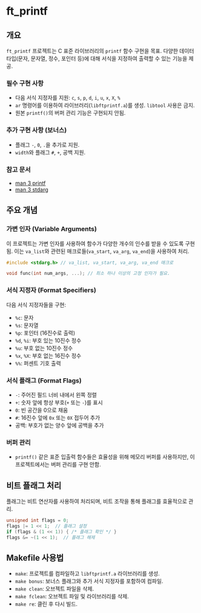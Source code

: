 # ft_printf

## 개요

`ft_printf` 프로젝트는 C 표준 라이브러리의 `printf` 함수 구현을 목표. 다양한 데이터 타입(문자, 문자열, 정수, 포인터 등)에 대해 서식을 지정하여 출력할 수 있는 기능을 제공.

### **필수 구현 사항**
- 다음 서식 지정자를 지원: `c`, `s`, `p`, `d`, `i`, `u`, `x`, `X`, `%`
- `ar` 명령어를 이용하여 라이브러리(`libftprintf.a`)를 생성. `libtool` 사용은 금지.
- 원본 `printf()`의 버퍼 관리 기능은 구현되지 안됨.

### **추가 구현 사항 (보너스)**
- 플래그 `-`, `0`, `.`을 추가로 지원.
- `width`와 플래그 `#`, `+`, 공백 지원.

### **참고 문서**
- [man 3 printf](https://linux.die.net/man/3/printf)
- [man 3 stdarg](https://linux.die.net/man/3/stdarg)

## 주요 개념

### 가변 인자 (Variable Arguments)
이 프로젝트는 가변 인자를 사용하여 함수가 다양한 개수의 인수를 받을 수 있도록 구현됨. 이는 `va_list`와 관련된 매크로들(`va_start`, `va_arg`, `va_end`)을 사용하여 처리.

```c
#include <stdarg.h> // va_list, va_start, va_arg, va_end 매크로

void func(int num_args, ...); // 최소 하나 이상의 고정 인자가 필요.
```

### 서식 지정자 (Format Specifiers)
다음 서식 지정자들을 구현:
- `%c`: 문자
- `%s`: 문자열
- `%p`: 포인터 (16진수로 출력)
- `%d`, `%i`: 부호 있는 10진수 정수
- `%u`: 부호 없는 10진수 정수
- `%x`, `%X`: 부호 없는 16진수 정수
- `%%`: 퍼센트 기호 출력

### 서식 플래그 (Format Flags)
- `-`: 주어진 필드 너비 내에서 왼쪽 정렬
- `+`: 숫자 앞에 항상 부호(`+` 또는 `-`)를 표시
- `0`: 빈 공간을 0으로 채움
- `#`: 16진수 앞에 `0x` 또는 `0X` 접두어 추가
- 공백: 부호가 없는 양수 앞에 공백을 추가

### 버퍼 관리
- `printf()` 같은 표준 입출력 함수들은 효율성을 위해 메모리 버퍼를 사용하지만, 이 프로젝트에서는 버퍼 관리를 구현 안함.

## 비트 플래그 처리
플래그는 비트 연산자를 사용하여 처리되며, 비트 조작을 통해 플래그를 효율적으로 관리.

```c
unsigned int flags = 0;
flags |= 1 << 1;  // 플래그 설정
if (flags & (1 << 1)) { /* 플래그 확인 */ }
flags &= ~(1 << 1);  // 플래그 해제
```

## Makefile 사용법

- `make`: 프로젝트를 컴파일하고 `libftprintf.a` 라이브러리를 생성.
- `make bonus`: 보너스 플래그와 추가 서식 지정자를 포함하여 컴파일.
- `make clean`: 오브젝트 파일을 삭제.
- `make fclean`: 오브젝트 파일 및 라이브러리를 삭제.
- `make re`: 클린 후 다시 빌드.
